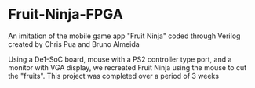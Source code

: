 # Fruit-Ninja-FPGA
An imitation of the mobile game app "Fruit Ninja" coded through Verilog created by Chris Pua and Bruno Almeida

Using a De1-SoC board, mouse with a PS2 controller type port, and a monitor with VGA display, we recreated Fruit Ninja using the mouse to cut the "fruits". This project was completed over a period of 3 weeks

